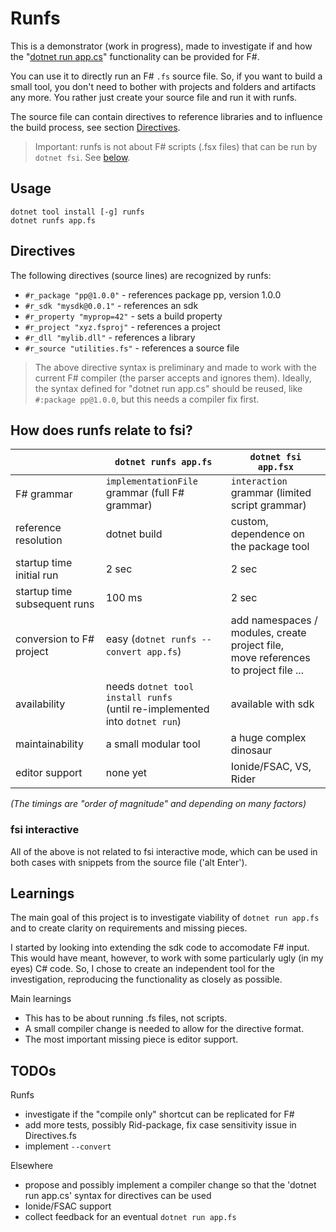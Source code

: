 # Runfs

This is a demonstrator (work in progress), made to investigate if and how the "[dotnet run app.cs](https://devblogs.microsoft.com/dotnet/announcing-dotnet-run-app/)" functionality can be provided for F#.

You can use it to directly run an F# `.fs` source file.
So, if you want to build a small tool, you don't need to bother with projects and folders and artifacts any more. You rather just create your source file and run it with runfs. 

The source file can contain directives to reference libraries and to influence the build process, see section [Directives](#directives).

> Important: runfs is not about F# scripts (.fsx files) that can be run by `dotnet fsi`. See [below](#how-does-runfs-relate-to-fsi).

## Usage

```
dotnet tool install [-g] runfs
dotnet runfs app.fs
```
## Directives

The following directives (source lines) are recognized by runfs:

- `#r_package "pp@1.0.0"` - references package pp, version 1.0.0
- `#r_sdk "mysdk@0.0.1"` - references an sdk
- `#r_property "myprop=42"` - sets a build property
- `#r_project "xyz.fsproj"` - references a project
- `#r_dll "mylib.dll"` - references a library
- `#r_source "utilities.fs"` - references a source file

> The above directive syntax is preliminary and made to work with the current F# compiler (the parser accepts and ignores them). Ideally, the syntax defined for "dotnet run app.cs" should be reused, like `#:package pp@1.0.0`, but this needs a compiler fix first.

## How does runfs relate to fsi?

| | `dotnet runfs app.fs` | `dotnet fsi app.fsx` |
| --- | --- | --- |
| F# grammar | `implementationFile` grammar (full F# grammar) | `interaction` grammar (limited script grammar) |
| reference resolution | dotnet build | custom, dependence on the package tool |
| startup time initial run | 2 sec | 2 sec |
| startup time subsequent runs | 100 ms | 2 sec |
| conversion to F# project | easy (`dotnet runfs --convert app.fs`) | add namespaces / modules, create project file, <br/> move references to project file ... |
| availability | needs `dotnet tool install runfs` <br/> (until re-implemented into `dotnet run`) | available with sdk |
| maintainability | a small modular tool | a huge complex dinosaur |
| editor support | none yet | Ionide/FSAC, VS, Rider |

*(The timings are "order of magnitude" and depending on many factors)*

### fsi interactive

All of the above is not related to fsi interactive mode, which can be used in both cases with snippets from the source file ('alt Enter').

## Learnings

The main goal of this project is to investigate viability of `dotnet run app.fs` and to create clarity on requirements and missing pieces.

I started by looking into extending the sdk code to accomodate F# input. This would have meant, however, to work with some particularly ugly (in my eyes) C# code. So, I chose to create an independent tool for the investigation, reproducing the functionality as closely as possible.

Main learnings
- This has to be about running .fs files, not scripts.
- A small compiler change is needed to allow for the directive format.
- The most important missing piece is editor support.

## TODOs

Runfs
- investigate if the "compile only" shortcut can be replicated for F#
- add more tests, possibly Rid-package, fix case sensitivity issue in Directives.fs
- implement `--convert`

Elsewhere
- propose and possibly implement a compiler change so that the 'dotnet run app.cs' syntax for directives can be used
- Ionide/FSAC support
- collect feedback for an eventual `dotnet run app.fs`

